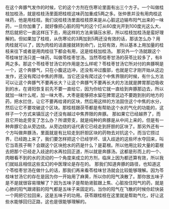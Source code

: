 在这个奔豚气发作的时候，它的这个方剂在伤寒论里面有出三个方子。一个叫做桂枝加桂汤，就是桂枝汤里面把桂枝这味药加重成5两之多。张仲景并没有用肉桂这味药，他是用桂枝。我们说桂枝汤里面桂枝原来是从心脏这边输布阳气出来的一味药，一旦你加重了，就好像把心脏的阳气的这个灯从60度光开到100度光这么大，然后就把它一直这样压下去，用这样的方法来镇压水邪，所以桂枝加桂汤是蛮好理解的。但如果加了桂枝，从伤寒论的3两加到5两还没有效的话，那该怎么办？用肉桂就可以了，因为肉桂的话直接就转到命门，比较有效，所以基本上用加量的桂枝来往下或者是用肉桂往下都会有用，这是桂枝加桂汤。
那另外一个汤就跟这个苓桂味甘汤只差一味药，叫做苓桂枣甘汤。当然苓桂枣甘汤的茯苓比较多了，有8两之多。那这个苓桂枣甘汤它的作用是怎么样呢？苓桂枣甘汤它所对付的奔豚啊是一个，这个奔豚气，只在小腹这边冲，还没有冲过腹部，也就是它才刚开始从这边发作，还没有爬过中焦的界限。当它还没有爬过这个中焦界限的时候，有什么方法可以让这个奔豚气不要再长大？让这个奔豚气不要再长大的方法就是脾胃那边吸收到的水，在肾阳恢复前先不要一直给它，因为你给它就一直给到奔豚那边去，所以就加一味什么呢，加一味大枣。大枣是能够把水留在脾胃这边不要跑到别的地方的药，把水拦住，让它不要再给肾的区块，然后用这样的方法固住这个中焦的水分，然后让它不要攻破这个区块。那桂枝跟茯苓都是有帮助这个水的气化的功能的，这样子一个方式来镇压这个还没有越过中焦界限的奔豚。
那如果它已经越界了，而且它开始走旁支了怎么办？所谓旁支，就是纯种的奔豚是从中间上来的，但是有一种奔豚它会从旁边绕。从旁边绕的话代表它已经走到肝胆的区块了。那另外还有一个方叫做奔豚汤，里面就是有比较走到肝胆区块的药物去对抗这个。而当它捞过界，已经跑上来了，我们要怎样把这个已经学坏、误入歧途的这些坏水夺回来，叫它当乖孩子啊？会跟这个区块抢水的药是什么？是葛根。所以他用比较大量的葛根去把那个已经走入歧途的水再拉回正道，所以就是奔豚汤。这都是形而上的一个、肉眼看不到的水的流动的一个角度来成立的方剂，临床上因为都还算有效，所以我们就姑且相信这些玄幻的中医理论是存在的。
那我们知道奔豚的路径，也知道这个苓桂枣甘汤在做什么的话，那我们再来看苓桂味甘汤就会比较能够理解。因为苓桂味甘汤它的存在是因为你一开始用了麻黄，所以你的阳气涣散了。那你放五味子是不是就很容易理解了？因为五味子是帮助肾脏跟上焦、心脏拴住阳气的药，就是心肺的阳气跟肾脏的阳气都是五味子来固定的。当你的阳气在飞散的时候你赶快装一个网把它拉回来，这是五味子的功用。茯苓跟桂枝在这里就是帮助气化，好让这些水能够回归正路，这也是很能够理解的。
